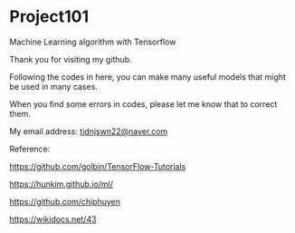 # Project101

Machine Learning algorithm with Tensorflow

Thank you for visiting my github.

Following the codes in here, you can make many useful models that might be used in many cases.

When you find some errors in codes, please let me know that to correct them.

My email address: tjdnjswn22@naver.com

Reference:

https://github.com/golbin/TensorFlow-Tutorials

https://hunkim.github.io/ml/

https://github.com/chiphuyen

https://wikidocs.net/43
